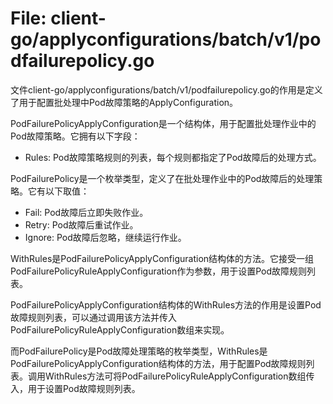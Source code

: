 # File: client-go/applyconfigurations/batch/v1/podfailurepolicy.go

文件client-go/applyconfigurations/batch/v1/podfailurepolicy.go的作用是定义了用于配置批处理中Pod故障策略的ApplyConfiguration。

PodFailurePolicyApplyConfiguration是一个结构体，用于配置批处理作业中的Pod故障策略。它拥有以下字段：

- Rules: Pod故障策略规则的列表，每个规则都指定了Pod故障后的处理方式。

PodFailurePolicy是一个枚举类型，定义了在批处理作业中的Pod故障后的处理策略。它有以下取值：

- Fail: Pod故障后立即失败作业。
- Retry: Pod故障后重试作业。
- Ignore: Pod故障后忽略，继续运行作业。

WithRules是PodFailurePolicyApplyConfiguration结构体的方法。它接受一组PodFailurePolicyRuleApplyConfiguration作为参数，用于设置Pod故障规则列表。

PodFailurePolicyApplyConfiguration结构体的WithRules方法的作用是设置Pod故障规则列表，可以通过调用该方法并传入PodFailurePolicyRuleApplyConfiguration数组来实现。

而PodFailurePolicy是Pod故障处理策略的枚举类型，WithRules是PodFailurePolicyApplyConfiguration结构体的方法，用于配置Pod故障规则列表。调用WithRules方法可将PodFailurePolicyRuleApplyConfiguration数组传入，用于设置Pod故障规则列表。

